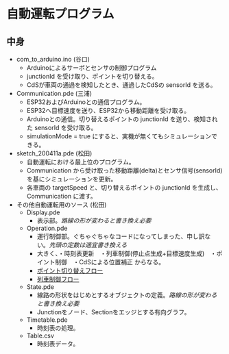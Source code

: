 # 自動運転プログラム
## 中身
- com_to_arduino.ino (谷口)
  - Arduinoによるサーボとセンサの制御プログラム
  - junctionId を受け取り、ポイントを切り替える。
  - CdSが車両の通過を検知したとき、通過したCdSの sensorId を送る。
- Communication.pde (三浦)
  - ESP32およびArduinoとの通信プログラム。
  - ESP32へ目標速度を送り、ESP32から移動距離を受け取る。
  - Arduinoとの通信。切り替えるポイントの junctionId を送り、検知された sensorId を受け取る。
  - simulationMode = true にすると、実機が無くてもシミュレーションできる。
- sketch_200411a.pde (松田)
  - 自動運転における最上位のプログラム。
  - Communication から受け取った移動距離(delta)とセンサ信号(sensorId)を基にシミュレーションを更新。
  - 各車両の targetSpeed と、切り替えるポイントの junctionId を生成し、Communication に渡す。
- その他自動運転用のソース (松田)
  - Display.pde
    - 表示部。*路線の形が変わると書き換え必要*
  - Operation.pde
    - 運行制御部。ぐちゃぐちゃなコードになってしまった、申し訳ない。*先頭の定数は適宜書き換える*
    - 大きく、・時刻表更新　・列車制御(停止点生成+目標速度生成)　・ポイント制御　・CdSによる位置補正 からなる。
    - [ポイント切り替えフロー](https://docs.google.com/presentation/d/1FLRcOdt9yPmmUvgX4QQlcK1Wu0_f3pIRu_IYb0js2sA/edit)
    - [列車制御フロー](https://docs.google.com/presentation/d/1mzPHkNDHomJLEz3IfEigwqfWPheJ2oUQnqut5B9ZuXk/edit?usp=sharing)
  - State.pde
    - 線路の形状をはじめとするオブジェクトの定義。*路線の形が変わると書き換え必要*
    - Junctionをノード、Sectionをエッジとする有向グラフ。
  - Timetable.pde
    - 時刻表の処理。
  - Table.csv
    - 時刻表データ。